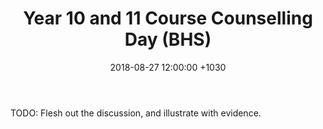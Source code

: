 ﻿---
layout: post
title:  "Year 10 and 11 Course Counselling Day (BHS)"
date:   2018-08-27 12:00:00 +1030
categories: MTeach bhsPlacement
---




TODO: Flesh out the discussion, and illustrate with evidence.






 







